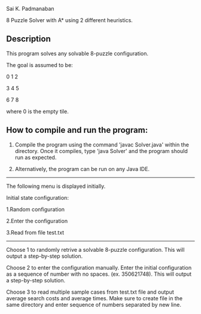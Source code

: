 Sai K. Padmanaban

8 Puzzle Solver with A* using 2 different heuristics. 

Description
----
This program solves any solvable 8-puzzle configuration. 

The goal is assumed to be: 

0 1 2

3 4 5

6 7 8

where 0 is the empty tile. 

How to compile and run the program:
----
1. Compile the program using the command 'javac Solver.java' within the directory. Once it compiles, type 'java Solver' and the program should run as expected.

2. Alternatively, the program can be run on any Java IDE. 
----
The following menu is displayed initially.

Initial state configuration:

1.Random configuration

2.Enter the configuration

3.Read from file test.txt 

----

Choose 1 to randomly retrive a solvable 8-puzzle configuration. This will output a step-by-step solution. 

Choose 2 to enter the configuration manually. Enter the initial configuration as a sequence of number with no spaces. (ex. 350621748). This will output a step-by-step solution. 

Choose 3 to read multiple sample cases from test.txt file and output average search costs and average times. Make sure to create file in the same directory and enter sequence of numbers separated by new line. 
